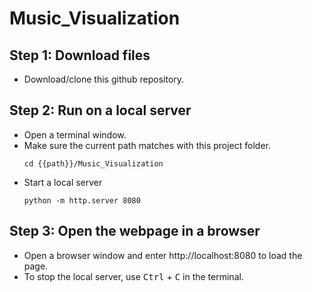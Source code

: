# Music_Visualization

## Step 1: Download files
* Download/clone this github repository.


## Step 2: Run on a local server
* Open a terminal window.
* Make sure the current path matches with this project folder.
  ```
  cd {{path}}/Music_Visualization
  ```
* Start a local server
  ```
  python -m http.server 8080
  ```
  
## Step 3: Open the webpage in a browser
* Open a browser window and enter http://localhost:8080 to load the page.
* To stop the local server, use <kbd>Ctrl</kbd> + <kbd>C</kbd> in the terminal.
